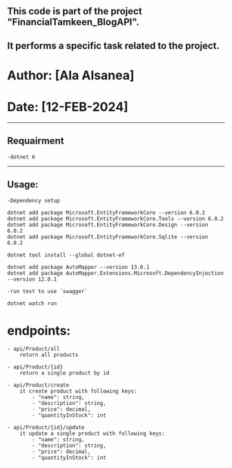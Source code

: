 
## This code is part of the project "FinancialTamkeen_BlogAPI".
## It performs a specific task related to the project.

# Author: [Ala Alsanea]
# Date: [12-FEB-2024]
------
## Requairment
    -dotnet 6

------------
## Usage:
    -Dependency setup
```
dotnet add package Microsoft.EntityFrameworkCore --version 6.0.2 
dotnet add package Microsoft.EntityFrameworkCore.Tools --version 6.0.2
dotnet add package Microsoft.EntityFrameworkCore.Design --version 6.0.2
dotnet add package Microsoft.EntityFrameworkCore.Sqlite --version 6.0.2

dotnet tool install --global dotnet-ef

dotnet add package AutoMapper --version 13.0.1
dotnet add package AutoMapper.Extensions.Microsoft.DependencyInjection --version 12.0.1
```
    -run test to use `swagger`
```
dotnet watch run
```
# endpoints:

    - api/Product/all
        return all products

    - api/Product/{id}
        return a single product by id

    - api/Product/create
        it create product with following keys:
            - "name": string,
            - "description": string,
            - "price": decimal,
            - "quantityInStock": int

    - api/Product/{id}/update
        it update a single product with following keys:
            - "name": string,
            - "description": string,
            - "price": decimal,
            - "quantityInStock": int






